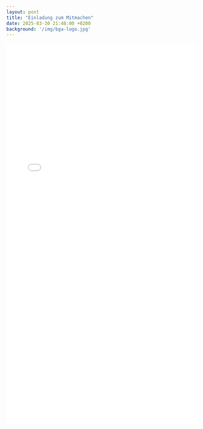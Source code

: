 ```yaml
---
layout: post
title: "Einladung zum Mitmachen"
date: 2025-03-30 21:48:00 +0200
background: '/img/bga-logo.jpg'
---
```


<iframe src="/pdf/BgA_Einladung.pdf" width="100%" height="1000px" style="border: none;">
    <p>Einladungsinformation</p>
</iframe>
